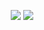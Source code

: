 <p align="center">
<a href="https://www.teunjojo.com"><img src="https://cdn.jsdelivr.net/npm/@intergrav/devins-badges@3/assets/cozy/documentation/website_vector.svg"></a>
<a href="https://www.paypal.com/donate/?hosted_button_id=U9YA79HDTWTZW"><img src="https://cdn.jsdelivr.net/npm/@intergrav/devins-badges@3/assets/cozy/donate/generic-singular_vector.svg"></a>
</p>
